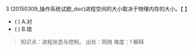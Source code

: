 3
(20150309_操作系统试题_doc)进程空间的大小取决于物理内存的大小。【 】
- ( ) A.对 
- ( ) B.错

> 知识点：进程状态与控制。
> 出处：网络
> 难度：1
> 解释
